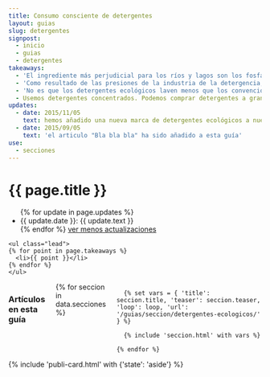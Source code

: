 ```yaml
---
title: Consumo consciente de detergentes
layout: guias
slug: detergentes
signpost:
  - inicio
  - guias
  - detergentes
takeaways:
  - 'El ingrediente más perjudicial para los ríos y lagos son los fosfatos, todavía omnipresentes en los detergentes convencionales para lavavajillas. Por eso en este caso es particularmente importante usar detergentes ecológicos.'
  - 'Como resultado de las presiones de la industria de la detergencia, no se han prohibido ni limitado varios ingredientes no biodegradables, muy usados en los detergentes convencionales.'
  - 'No es que los detergentes ecológicos laven menos que los convencionales; es que éstos lavan "demasiado".'
  - Usemos detergentes concentrados. Podemos comprar detergentes a granel. No lavemos la ropa a más de 40º.
updates:
  - date: 2015/11/05
    text: hemos añadido una nueva marca de detergentes ecológicos a nuestro listado
  - date: 2015/09/05
    text: 'el articulo "Bla bla bla" ha sido añadido a esta guía'
use:
  - secciones
---
```


<div class="row">
    <h1>{{ page.title }}</h1>
    <div class="guia__updates">
      <ul class="">
      {% for update in page.updates %}
        <li>{{ update.date }}: {{ update.text }}</li>
      {% endfor %}
        <a href="#">ver menos actualizaciones</a>
      </ul>
    </div>

    <ul class="lead">
    {% for point in page.takeaways %}
      <li>{{ point }}</li>
    {% endfor %}
    </ul>
</div>

<div class="row">
  <div class="medium-8 columns">
    <h3>Artículos en esta guía</h3>
    {% for seccion in data.secciones %}

      {% set vars = { 'title': seccion.title, 'teaser': seccion.teaser, 'loop': loop, 'url': '/guias/seccion/detergentes-ecologicos/' } %}

      {% include 'seccion.html' with vars %}

    {% endfor %}
  </div>
  <div class="medium-4 columns">
    {% include 'publi-card.html' with {'state': 'aside'} %}

  </div>
</div>
